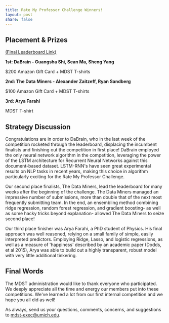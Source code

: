```yaml
---
title: Rate My Professor Challenge Winners!
layout: post
share: false
---
```


## Placement & Prizes

[(Final Leaderboard Link)](https://inclass.kaggle.com/c/mdst-ratings-analysis/leaderboard)

__1st: DaBrain - Guangsha Shi, Sean Ma, Sheng Yang__

$200 Amazon Gift Card + MDST T-shirts

__2nd: The Data Miners - Alexander Zaitzeff, Ryan Sandberg__

$100 Amazon Gift Card + MDST T-shirts

__3rd: Arya Farahi__

MDST T-shirt


## Strategy Discussion

Congratulations are in order to DaBrain, who in the last week of the competition rocketed through the leaderboard, displacing the incumbent finalists and finishing out the competition in first place! DaBrain employed the only neural network algorithm in the competition, leveraging the power of the LSTM architecture for Recurrent Neural Networks against this document-based dataset. LSTM-RNN's have seen great experimental results on NLP tasks in recent years, making this choice in algorithm particularly exciting for the Rate My Professor Challenge.

Our second place finalists, The Data Miners, lead the leaderboard for many weeks after the beginning of the challenge. The Data Miners managed an impressive number of submissions, more than double that of the next most frequently submitting team. In the end, an ensembling method combining ridge regression, random forest regression, and gradient boosting- as well as some hacky tricks beyond explanation- allowed The Data Miners to seize second place!

Our third place finisher was Arya Farahi, a PhD student of Physics. His final approach was well reasoned, relying on a small family of simple, easily interpreted predictors. Employing Ridge, Lasso, and logistic regressions, as well as a measure of 'happiness' described by an academic paper (Dodds, et al 2015), Arya was able to build out a highly transparent, robust model with very little additional tinkering.

## Final Words

The MDST administration would like to thank everyone who participated. We deeply appreciate all the time and energy our members put into these competitions. We've learned a lot from our first internal competition and we hope you all did as well!

As always, send us your questions, comments, concerns, and suggestions to mdst-exec@umich.edu.
